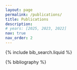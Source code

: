 ```yaml
---
layout: page
permalink: /publications/
title: Publications
description: 
# years: [2025, 2023, 2022]
nav: true
nav_order: 2
---
```


<!-- _pages/publications.md -->

<!-- Bibsearch Feature -->

{% include bib_search.liquid %}

<div class="publications">

{% bibliography %}

</div>
